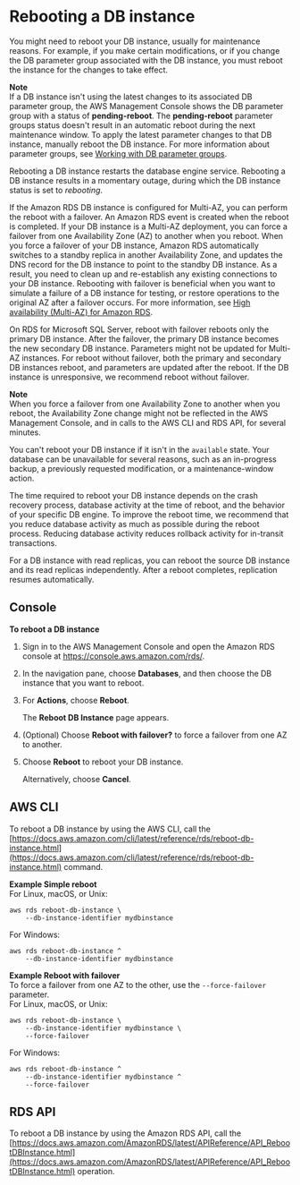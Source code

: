 # Rebooting a DB instance<a name="USER_RebootInstance"></a>

You might need to reboot your DB instance, usually for maintenance reasons\. For example, if you make certain modifications, or if you change the DB parameter group associated with the DB instance, you must reboot the instance for the changes to take effect\. 

**Note**  
If a DB instance isn't using the latest changes to its associated DB parameter group, the AWS Management Console shows the DB parameter group with a status of **pending\-reboot**\. The **pending\-reboot** parameter groups status doesn't result in an automatic reboot during the next maintenance window\. To apply the latest parameter changes to that DB instance, manually reboot the DB instance\. For more information about parameter groups, see [Working with DB parameter groups](USER_WorkingWithParamGroups.md)\.

Rebooting a DB instance restarts the database engine service\. Rebooting a DB instance results in a momentary outage, during which the DB instance status is set to *rebooting*\.

If the Amazon RDS DB instance is configured for Multi\-AZ, you can perform the reboot with a failover\. An Amazon RDS event is created when the reboot is completed\. If your DB instance is a Multi\-AZ deployment, you can force a failover from one Availability Zone \(AZ\) to another when you reboot\. When you force a failover of your DB instance, Amazon RDS automatically switches to a standby replica in another Availability Zone, and updates the DNS record for the DB instance to point to the standby DB instance\. As a result, you need to clean up and re\-establish any existing connections to your DB instance\. Rebooting with failover is beneficial when you want to simulate a failure of a DB instance for testing, or restore operations to the original AZ after a failover occurs\. For more information, see [High availability \(Multi\-AZ\) for Amazon RDS](Concepts.MultiAZ.md)\. 

On RDS for Microsoft SQL Server, reboot with failover reboots only the primary DB instance\. After the failover, the primary DB instance becomes the new secondary DB instance\. Parameters might not be updated for Multi\-AZ instances\. For reboot without failover, both the primary and secondary DB instances reboot, and parameters are updated after the reboot\. If the DB instance is unresponsive, we recommend reboot without failover\.

**Note**  
When you force a failover from one Availability Zone to another when you reboot, the Availability Zone change might not be reflected in the AWS Management Console, and in calls to the AWS CLI and RDS API, for several minutes\.

You can't reboot your DB instance if it isn't in the `available` state\. Your database can be unavailable for several reasons, such as an in\-progress backup, a previously requested modification, or a maintenance\-window action\.

The time required to reboot your DB instance depends on the crash recovery process, database activity at the time of reboot, and the behavior of your specific DB engine\. To improve the reboot time, we recommend that you reduce database activity as much as possible during the reboot process\. Reducing database activity reduces rollback activity for in\-transit transactions\. 

For a DB instance with read replicas, you can reboot the source DB instance and its read replicas independently\. After a reboot completes, replication resumes automatically\.

## Console<a name="USER_RebootInstance.Console"></a>

**To reboot a DB instance**

1. Sign in to the AWS Management Console and open the Amazon RDS console at [https://console\.aws\.amazon\.com/rds/](https://console.aws.amazon.com/rds/)\.

1. In the navigation pane, choose **Databases**, and then choose the DB instance that you want to reboot\. 

1. For **Actions**, choose **Reboot**\. 

   The **Reboot DB Instance** page appears\.

1. \(Optional\) Choose **Reboot with failover?** to force a failover from one AZ to another\. 

1. Choose **Reboot** to reboot your DB instance\. 

   Alternatively, choose **Cancel**\. 

## AWS CLI<a name="USER_RebootInstance.CLI"></a>

To reboot a DB instance by using the AWS CLI, call the [https://docs.aws.amazon.com/cli/latest/reference/rds/reboot-db-instance.html](https://docs.aws.amazon.com/cli/latest/reference/rds/reboot-db-instance.html) command\. 

**Example Simple reboot**  
For Linux, macOS, or Unix:  

```
aws rds reboot-db-instance \
    --db-instance-identifier mydbinstance
```
For Windows:  

```
aws rds reboot-db-instance ^
    --db-instance-identifier mydbinstance
```

**Example Reboot with failover**  
To force a failover from one AZ to the other, use the `--force-failover` parameter\.   
For Linux, macOS, or Unix:  

```
aws rds reboot-db-instance \
    --db-instance-identifier mydbinstance \
    --force-failover
```
For Windows:  

```
aws rds reboot-db-instance ^
    --db-instance-identifier mydbinstance ^
    --force-failover
```

## RDS API<a name="USER_RebootInstance.API"></a>

To reboot a DB instance by using the Amazon RDS API, call the [https://docs.aws.amazon.com/AmazonRDS/latest/APIReference/API_RebootDBInstance.html](https://docs.aws.amazon.com/AmazonRDS/latest/APIReference/API_RebootDBInstance.html) operation\. 